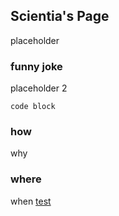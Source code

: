 ## Scientia's Page

placeholder

### funny joke

placeholder 2

```
code block
```


### how

why

### where
when
[test](/data/codenames.html)

